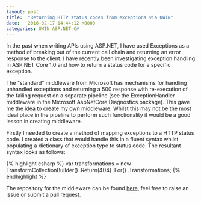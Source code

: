 ```yaml
---
layout: post
title:  "Returning HTTP status codes from exceptions via OWIN"
date:   2016-02-17 14:44:12 +0000
categories: OWIN ASP.NET C#
---
```

In the past when writing APIs using ASP.NET, I have used Exceptions as a method of breaking out of the current call chain and returning an error response to the client. I have recently been investigating exception handling in ASP.NET Core 1.0 and how to return a status code for a specific exception.

The "standard" middleware from Microsoft has mechanisms for handling unhandled exceptions and returning a 500 response with re-execution of the failing request on a separate pipeline (see the ExceptionHandler middleware in the Microsoft.AspNetCore.Diagnostics package). This gave me the idea to create my own middleware. Whilst this may not be the most ideal place in the pipeline to perform such functionality it would be a good lesson in creating middleware.

Firstly I needed to create a method of mapping exceptions to a HTTP status code. I created a class that would handle this in a fluent syntax whilst populating a dictionary of exception type to status code. The resultant syntax looks as follows:

{% highlight csharp %}
var transformations = new TransformCollectionBuilder()
  .Return(404)
  .For<CustomerNotFoundException>()
  .Transformations;
{% endhighlight %}

The repository for the middleware can be found [here][middleware-repository], feel free to raise an issue or submit a pull request.

[middleware-repository]: https://github.com/dotnetprogrammr/Dnp.AspNetCore.Diagnostics